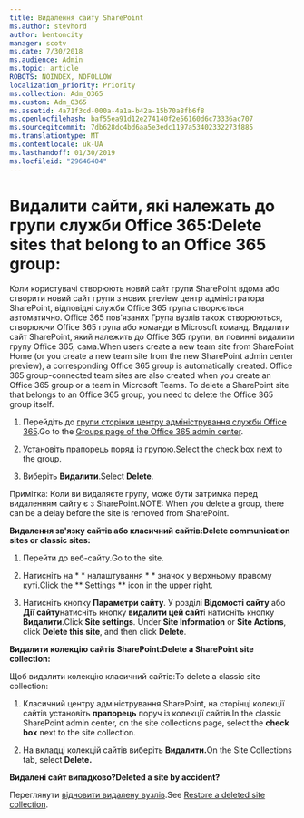 ```yaml
---
title: Видалення сайту SharePoint
ms.author: stevhord
author: bentoncity
manager: scotv
ms.date: 7/30/2018
ms.audience: Admin
ms.topic: article
ROBOTS: NOINDEX, NOFOLLOW
localization_priority: Priority
ms.collection: Adm_O365
ms.custom: Adm_O365
ms.assetid: 4a71f3cd-000a-4a1a-b42a-15b70a8fb6f8
ms.openlocfilehash: baf55ea91d12e274140f2e56160d6c73336ac707
ms.sourcegitcommit: 7db628dc4bd6aa5e3edc1197a53402332273f885
ms.translationtype: MT
ms.contentlocale: uk-UA
ms.lasthandoff: 01/30/2019
ms.locfileid: "29646404"
---
```

# <a name="delete-sites-that-belong-to-an-office-365-group"></a><span data-ttu-id="92267-102">Видалити сайти, які належать до групи служби Office 365:</span><span class="sxs-lookup"><span data-stu-id="92267-102">Delete sites that belong to an Office 365 group:</span></span>

<span data-ttu-id="92267-p101">Коли користувачі створюють новий сайт групи SharePoint вдома або створити новий сайт групи з нових preview центр адміністратора SharePoint, відповідні служби Office 365 група створюється автоматично. Office 365 пов'язаних Група вузлів також створюються, створюючи Office 365 група або команди в Microsoft команд. Видалити сайт SharePoint, який належить до Office 365 групи, ви повинні видалити групу Office 365, сама.</span><span class="sxs-lookup"><span data-stu-id="92267-p101">When users create a new team site from SharePoint Home (or you create a new team site from the new SharePoint admin center preview), a corresponding Office 365 group is automatically created. Office 365 group-connected team sites are also created when you create an Office 365 group or a team in Microsoft Teams. To delete a SharePoint site that belongs to an Office 365 group, you need to delete the Office 365 group itself.</span></span> 
  
1. <span data-ttu-id="92267-106">Перейдіть до [групи сторінки центру адміністрування служби Office 365](https://portal.office.com/adminportal/home#/groups).</span><span class="sxs-lookup"><span data-stu-id="92267-106">Go to the [Groups page of the Office 365 admin center](https://portal.office.com/adminportal/home#/groups).</span></span>
    
2. <span data-ttu-id="92267-107">Установіть прапорець поряд із групою.</span><span class="sxs-lookup"><span data-stu-id="92267-107">Select the check box next to the group.</span></span>
    
3. <span data-ttu-id="92267-108">Виберіть **Видалити**.</span><span class="sxs-lookup"><span data-stu-id="92267-108">Select **Delete**.</span></span>
    
<span data-ttu-id="92267-109">Примітка: Коли ви видаляєте групу, може бути затримка перед видаленням сайту є з SharePoint.</span><span class="sxs-lookup"><span data-stu-id="92267-109">NOTE: When you delete a group, there can be a delay before the site is removed from SharePoint.</span></span>
  
<span data-ttu-id="92267-110">**Видалення зв'язку сайтів або класичний сайтів:**</span><span class="sxs-lookup"><span data-stu-id="92267-110">**Delete communication sites or classic sites:**</span></span>

1. <span data-ttu-id="92267-111">Перейти до веб-сайту.</span><span class="sxs-lookup"><span data-stu-id="92267-111">Go to the site.</span></span>
  
2. <span data-ttu-id="92267-112">Натисніть на \* \* налаштування \* \* значок у верхньому правому куті.</span><span class="sxs-lookup"><span data-stu-id="92267-112">Click the \*\* Settings \*\* icon in the upper right.</span></span> 
  
3. <span data-ttu-id="92267-p102">Натисніть кнопку **Параметри сайту**. У розділі **Відомості сайту** або **Дії сайту**натисніть кнопку **видалити цей сайт**і натисніть кнопку **Видалити**.</span><span class="sxs-lookup"><span data-stu-id="92267-p102">Click **Site settings**. Under **Site Information** or **Site Actions**, click **Delete this site**, and then click **Delete**.</span></span>
  
<span data-ttu-id="92267-115">**Видалити колекцію сайтів SharePoint:**</span><span class="sxs-lookup"><span data-stu-id="92267-115">**Delete a SharePoint site collection:**</span></span>

<span data-ttu-id="92267-116">Щоб видалити колекцію класичний сайтів:</span><span class="sxs-lookup"><span data-stu-id="92267-116">To delete a classic site collection:</span></span>
  
1. <span data-ttu-id="92267-117">Класичний центру адміністрування SharePoint, на сторінці колекції сайтів установіть **прапорець** поруч із колекції сайтів.</span><span class="sxs-lookup"><span data-stu-id="92267-117">In the classic SharePoint admin center, on the site collections page, select the **check box** next to the site collection.</span></span> 
    
2. <span data-ttu-id="92267-118">На вкладці колекцій сайтів виберіть **Видалити.**</span><span class="sxs-lookup"><span data-stu-id="92267-118">On the Site Collections tab, select **Delete.**</span></span>
    
<span data-ttu-id="92267-119">**Видалені сайт випадково?**</span><span class="sxs-lookup"><span data-stu-id="92267-119">**Deleted a site by accident?**</span></span>

<span data-ttu-id="92267-120">Переглянути [відновити видалену вузлів](https://go.microsoft.com/fwlink/?linkid=867660).</span><span class="sxs-lookup"><span data-stu-id="92267-120">See [Restore a deleted site collection](https://go.microsoft.com/fwlink/?linkid=867660).</span></span>
  

